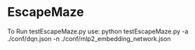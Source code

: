 # EscapeMaze
To Run testEscapeMaze.py use:
python testEscapeMaze.py -a ./conf/dqn.json -n ./conf/mlp2_embedding_network.json
